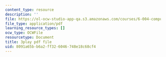 ```yaml
---
content_type: resource
description: ''
file: https://ol-ocw-studio-app-qa.s3.amazonaws.com/courses/6-004-computation-structures-spring-2017/8091a65bb6a2ff326046748e18c68cf4_RbJV-g9Lob8.pdf
file_type: application/pdf
learning_resource_types: []
ocw_type: OCWFile
resourcetype: Document
title: 3play pdf file
uid: 8091a65b-b6a2-ff32-6046-748e18c68cf4
---
```

